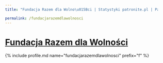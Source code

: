 ```yaml
---
title: "Fundacja Razem dla Wolno\u015Bci | Statystyki patronite.pl | Patromierz"

permalink: /fundacjarazemdlawolnosci
---
```


# [Fundacja Razem dla Wolności](https://patronite.pl/fundacjarazemdlawolnosci)

{% include profile.md name="fundacjarazemdlawolnosci" prefix="f" %}
